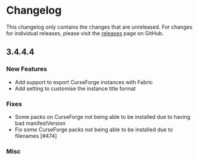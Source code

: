 # Changelog

This changelog only contains the changes that are unreleased. For changes for individual releases, please visit the
[releases](https://github.com/ATLauncher/ATLauncher/releases) page on GitHub.

## 3.4.4.4

### New Features
- Add support to export CurseForge instances with Fabric
- Add setting to customise the instance title format

### Fixes
- Some packs on CurseForge not being able to be installed due to having bad manifestVersion
- Fix some CurseForge packs not being able to be installed due to filenames [#474]

### Misc

